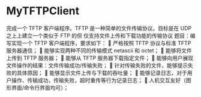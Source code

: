 # MyTFTPClient
完成一个 TFTP 客户端程序。TFTP 是一种简单的文件传输协议。目标是在 UDP 之上上建立一个类似于 FTP 的但
仅支持文件上传和下载功能的传输协议
题目：编写实现一个 TFTP 客户端程序，要求如下：
 严格按照 TFTP 协议与标准 TFTP 服务器通信；
 能够实现两种不同的传输模式 netascii 和 octet；
 能够将文件上传到 TFTP 服务器；
 能够从 TFTP 服务器下载指定文件；
 能够向用户展现文件操作的结果：文件传输成功/传输失败；
 针对传输失败的文件，能够提示失败的具体原因；
 能够显示文件上传与下载的吞吐量；
 能够记录日志，对于用户操作、传输成功，传输失败，超时重传等行为记录日志；
 人机交互友好（图形界面/命令行界面均可）；
